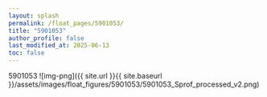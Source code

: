 ```yaml
---
layout: splash
permalink: /float_pages/5901053/
title: "5901053"
author_profile: false
last_modified_at: 2025-06-13
toc: false
---
```

 
5901053
![img-png]({{ site.url }}{{ site.baseurl }}/assets/images/float_figures/5901053/5901053_Sprof_processed_v2.png)
